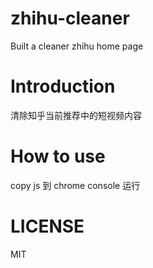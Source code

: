 # zhihu-cleaner
Built a cleaner zhihu home page

# Introduction
清除知乎当前推荐中的短视频内容

# How to use
copy js 到 chrome console 运行

# LICENSE
MIT
